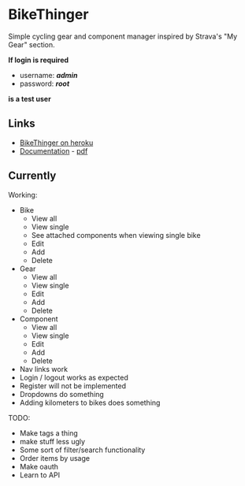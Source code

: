 # BikeThinger

Simple cycling gear and component manager inspired by Strava's "My Gear" section.

**If login is required**

* username: **_admin_**
* password: **_root_**

**is a test user**

## Links

* [BikeThinger on heroku](https://bikethinger.herokuapp.com)
* [Documentation](/doc/documentation.md) - [pdf](/doc/documentation.pdf)

## Currently

Working:

* Bike
  * View all
  * View single
  * See attached components when viewing single bike
  * Edit
  * Add
  * Delete
* Gear
  * View all
  * View single
  * Edit
  * Add
  * Delete
* Component
  * View all
  * View single
  * Edit
  * Add
  * Delete
* Nav links work
* Login / logout works as expected
* Register will not be implemented
* Dropdowns do something
* Adding kilometers to bikes does something

TODO:

* Make tags a thing
* make stuff less ugly
* Some sort of filter/search functionality
* Order items by usage
* Make oauth
* Learn to API
